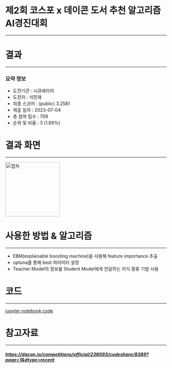 # 제2회 코스포 x 데이콘 도서 추천 알고리즘 AI경진대회
---
# 결과
---
### 요약 정보
* 도전기관 : 시큐레이어
* 도전자 : 석민재
* 최종 스코어 : (public) 3.2581
* 제출 일자 : 2023-07-04
* 총 참여 팀수 : 709
* 순위 및 비율 : 3 (1.69%)

# 결과 화면
---
<img width="170" alt="캡처" src="https://github.com/Jsonseok/SecuLayer/assets/112038669/59361f1e-9547-48c2-9abc-dce31166a394">

# 사용한 방법 & 알고리즘
---
* EBM(explainable boosting machine)을 사용해 feature importance 추출
* optuna를 통해 best 파라미터 설정
* Teacher Model의 정보를 Student Model에게 전달하는 지식 증류 기법 사용 

# 코드
---
[jupyter notebook code](main.ipynb)

# 참고자료
---
##### https://dacon.io/competitions/official/236093/codeshare/8389?page=1&dtype=recent
